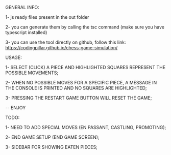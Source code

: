 GENERAL INFO:

1- js ready files present in the out folder

2- you can generate them by calling the tsc command (make sure you have typescript installed)

3- you can use the tool directly on github, follow this link: https://codingpillar.github.io/chess-game-simulation/


USAGE:

1- SELECT (CLICK) A PIECE AND HIGHLIGHTED SQUARES REPRESENT THE POSSIBLE MOVEMENTS;

2- WHEN NO POSSIBLE MOVES FOR A SPECIFIC PIECE, A MESSAGE IN THE CONSOLE IS PRINTED 
AND NO SQUARES ARE HIGHLIGHTED;

3- PRESSING THE RESTART GAME BUTTON WILL RESET THE GAME;

-- ENJOY


TODO:

1- NEED TO ADD SPECIAL MOVES (EN PASSANT, CASTLING, PROMOTING);

2- END GAME SETUP (END GAME SCREEN);

3- SIDEBAR FOR SHOWING EATEN PIECES;
